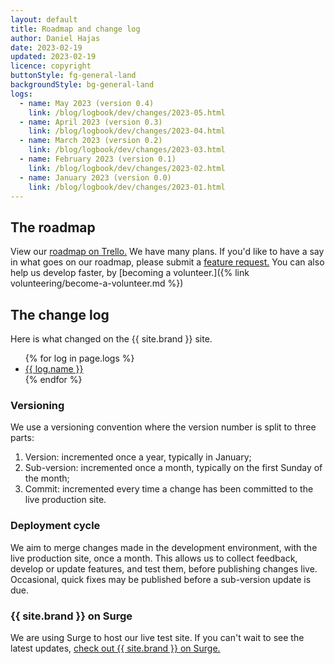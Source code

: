 ```yaml
---
layout: default
title: Roadmap and change log
author: Daniel Hajas
date: 2023-02-19
updated: 2023-02-19
licence: copyright
buttonStyle: fg-general-land
backgroundStyle: bg-general-land
logs:
  - name: May 2023 (version 0.4)
    link: /blog/logbook/dev/changes/2023-05.html
  - name: April 2023 (version 0.3)
    link: /blog/logbook/dev/changes/2023-04.html
  - name: March 2023 (version 0.2)
    link: /blog/logbook/dev/changes/2023-03.html
  - name: February 2023 (version 0.1)
    link: /blog/logbook/dev/changes/2023-02.html
  - name: January 2023 (version 0.0)
    link: /blog/logbook/dev/changes/2023-01.html
---
```


## The roadmap

View our [roadmap on Trello.](https://trello.com/b/0TnZCOLE/issue-tracking)
We have many plans.
If you'd like to have a say in what goes on our roadmap, please submit a [feature request.](https://github.com/dh256git/project27/issues)
You can also help us develop faster, by [becoming a volunteer.]({% link volunteering/become-a-volunteer.md %})

## The change log

Here is what changed on the {{ site.brand }} site.

<ul>
{% for log in page.logs %}
<li>
<a href="{{ log.link | prepend: site.baseurl }}">{{ log.name }}</a>
</li>
{% endfor %}
</ul>

### Versioning

We use a versioning convention where the version number is split to three parts:

1. Version: incremented once a year, typically in January;
2. Sub-version: incremented once a month, typically on the first Sunday of the month;
3. Commit: incremented every time a change has been committed to the live production site.

### Deployment cycle

We aim to merge changes made in the development environment, with the live production site, once a month.
This allows us to collect feedback, develop or update features, and test them, before publishing changes live.
Occasional, quick fixes may be published before a sub-version update is due.

### {{ site.brand }} on Surge

We are using Surge to host our live test site.
If you can't wait to see the latest updates, [check out {{ site.brand }} on Surge.](http://p27skills.surge.sh)
